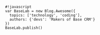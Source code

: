     #!javascript
    var BaseLab = new Blog.Awesome({
      topics: ['technology', 'coding'],
      authors: {'devs': 'Makers of Base CRM'}
    })
    BaseLab.publish()
